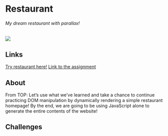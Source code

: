 # Restaurant
###### My dream restaurant with parallax!
![](https://github.com/TYLPHE/TYLPHE/blob/main/readmeAssets/restaurant.gif)

## Links
[Try restaurant here!](https://TYLPHE.github.io/restaurant/dist/)
[Link to the assignment](https://www.theodinproject.com/paths/full-stack-javascript/courses/javascript/lessons/restaurant-page)

## About
From TOP: Let’s use what we’ve learned and take a chance to continue practicing DOM manipulation by dynamically rendering a simple restaurant homepage! By the end, we are going to be using JavaScript alone to generate the entire contents of the website!

## Challenges
